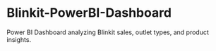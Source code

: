# Blinkit-PowerBI-Dashboard
Power BI Dashboard analyzing Blinkit sales, outlet types, and product insights.
